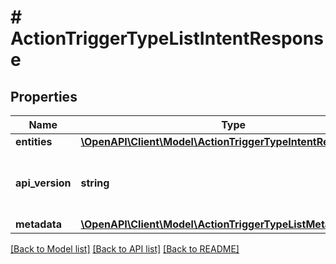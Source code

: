 # # ActionTriggerTypeListIntentResponse

## Properties

Name | Type | Description | Notes
------------ | ------------- | ------------- | -------------
**entities** | [**\OpenAPI\Client\Model\ActionTriggerTypeIntentResource[]**](ActionTriggerTypeIntentResource.md) |  | [optional]
**api_version** | **string** | API Version of the Nutanix v3 API framework. | [default to '3.1.0']
**metadata** | [**\OpenAPI\Client\Model\ActionTriggerTypeListMetadataOutput**](ActionTriggerTypeListMetadataOutput.md) |  |

[[Back to Model list]](../../README.md#models) [[Back to API list]](../../README.md#endpoints) [[Back to README]](../../README.md)
